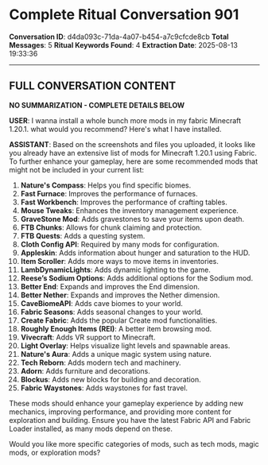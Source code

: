 # Complete Ritual Conversation 901

**Conversation ID**: d4da093c-71da-4a07-b454-a7c9cfcde8cb
**Total Messages**: 5
**Ritual Keywords Found**: 4
**Extraction Date**: 2025-08-13 19:33:36

---

## FULL CONVERSATION CONTENT

**NO SUMMARIZATION - COMPLETE DETAILS BELOW**

**USER**: I wanna install a whole bunch more mods in my fabric Minecraft 1.20.1. what would you recommend? Here's what I have installed.

**ASSISTANT**: Based on the screenshots and files you uploaded, it looks like you already have an extensive list of mods for Minecraft 1.20.1 using Fabric. To further enhance your gameplay, here are some recommended mods that might not be included in your current list:

1. **Nature's Compass**: Helps you find specific biomes.
2. **Fast Furnace**: Improves the performance of furnaces.
3. **Fast Workbench**: Improves the performance of crafting tables.
4. **Mouse Tweaks**: Enhances the inventory management experience.
5. **GraveStone Mod**: Adds gravestones to save your items upon death.
6. **FTB Chunks**: Allows for chunk claiming and protection.
7. **FTB Quests**: Adds a questing system.
8. **Cloth Config API**: Required by many mods for configuration.
9. **Appleskin**: Adds information about hunger and saturation to the HUD.
10. **Item Scroller**: Adds more ways to move items in inventories.
11. **LambDynamicLights**: Adds dynamic lighting to the game.
12. **Reese’s Sodium Options**: Adds additional options for the Sodium mod.
13. **Better End**: Expands and improves the End dimension.
14. **Better Nether**: Expands and improves the Nether dimension.
15. **CaveBiomeAPI**: Adds cave biomes to your world.
16. **Fabric Seasons**: Adds seasonal changes to your world.
17. **Create Fabric**: Adds the popular Create mod functionalities.
18. **Roughly Enough Items (REI)**: A better item browsing mod.
19. **Vivecraft**: Adds VR support to Minecraft.
20. **Light Overlay**: Helps visualize light levels and spawnable areas.
21. **Nature's Aura**: Adds a unique magic system using nature.
22. **Tech Reborn**: Adds modern tech and machinery.
23. **Adorn**: Adds furniture and decorations.
24. **Blockus**: Adds new blocks for building and decoration.
25. **Fabric Waystones**: Adds waystones for fast travel.

These mods should enhance your gameplay experience by adding new mechanics, improving performance, and providing more content for exploration and building. Ensure you have the latest Fabric API and Fabric Loader installed, as many mods depend on these.

Would you like more specific categories of mods, such as tech mods, magic mods, or exploration mods?